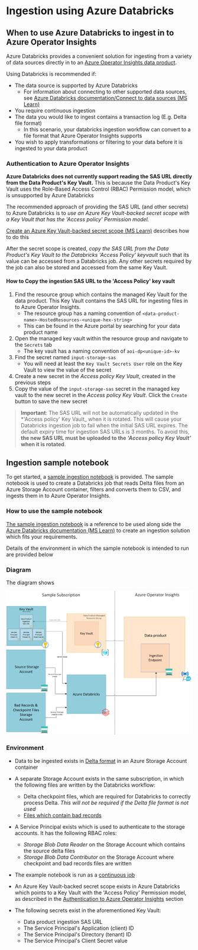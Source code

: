 # Ingestion using Azure Databricks

## When to use Azure Databricks to ingest in to Azure Operator Insights

Azure Databricks provides a convenient solution for ingesting from a variety of data sources directly in to an [Azure Operator Insights data product](https://learn.microsoft.com/en-us/azure/operator-insights/).

Using Databricks is recommended if:

- The data source is supported by Azure Databricks
  - For information about connecting to other supported data sources, see [Azure Databricks documentation/Connect to data sources (MS Learn)](https://learn.microsoft.com/en-us/azure/databricks/connect/)
- You require continuous ingestion
- The data you would like to ingest contains a transaction log (E.g. Delta file format)
  - In this scenario, your databricks ingestion workflow can convert to a file format that Azure Operator Insights supports
- You wish to apply transformations or filtering to your data before it is ingested to your data product

### Authentication to Azure Operator Insights

**Azure Databricks does not currently support reading the SAS URL directly from the Data Product's Key Vault.** This is because the Data Product's Key Vault uses the Role-Based Access Control (RBAC) Permission model, which is unsupported by Azure Databricks

The recommended approach of providing the SAS URL (and other secrets) to Azure Databricks is to _use an Azure Key Vault-backed secret scope with a Key Vault that has the 'Access policy' Permission model._

[Create an Azure Key Vault-backed secret scope (MS Learn)](https://learn.microsoft.com/en-us/azure/databricks/security/secrets/secret-scopes#--create-an-azure-key-vault-backed-secret-scope) describes how to do this

After the secret scope is created, _copy the SAS URL from the Data Product's Key Vault to the Databricks 'Access Policy' keyvault_ such that its value can be accessed from a Databricks job. Any other secrets required by the job can also be stored and accessed from the same Key Vault.

#### How to Copy the ingestion SAS URL to the 'Access Policy' key vault

  1. Find the resource group which contains the managed Key Vault for the data product. This Key Vault contains the SAS URL for ingesting files in to Azure Operator Insights.
      - The resource group has a naming convention of `<data-product-name>-HostedResources-<unique-hex-string>`
      - This can be found in the Azure portal by searching for your data product name
  1. Open the managed key vault within the resource group and navigate to the `Secrets` tab
      - The key vault has a naming convention of `aoi-dp<unique-id>-kv`
  1. Find the secret named `input-storage-sas`
      - You will need at least the `Key Vault Secrets User` role on the Key Vault to view the value of the secret
  1. Create a new secret in the _Access policy Key Vault_, created in the previous steps
  1. Copy the value of the `input-storage-sas` secret in the managed key vault to the new secret in the _Access policy Key Vault_. Click the `Create` button to save the new secret

> **Important**: The SAS URL will not be automatically updated in the *'Access policy' Key Vault_ when it is rotated. This will cause your Databricks ingestion job to fail when the initial SAS URL expires. The default expiry time for ingestion SAS URLs is 3 months.
To avoid this, **the new SAS URL must be uploaded to the _'Access policy Key Vault'_ when it is rotated**.

## Ingestion sample notebook

To get started, a [sample ingestion notebook](databricks-aoi-ingestion.py) is provided. The sample notebook is used to create a Databricks job that reads Delta files from an Azure Storage Account container, filters and converts them to CSV, and ingests them in to Azure Operator Insights.

### How to use the sample notebook

[The sample ingestion notebook](./databricks-aoi-ingestion.py) is a reference to be used along side the [Azure Databricks documentation (MS Learn)](https://learn.microsoft.com/en-us/azure/databricks/) to create an ingestion solution which fits your requirements.

Details of the environment in which the sample notebook is intended to run are provided below

### Diagram

The diagram shows 

![Azure networking diagram for sample Databricks ingestion workflow](./images/databricks_ingestion_sample_diagram.png)

### Environment

- Data to be ingested exists in [Delta format](https://learn.microsoft.com/en-us/azure/databricks/structured-streaming/delta-lake) in an Azure Storage Account container
- A separate Storage Account exists in the same subscription, in which the following files are written by the Databricks workflow:
  - Delta checkpoint files, which are required for Databricks to correctly process Delta. _This will not be required if the Delta file format is not used_
  - [Files which contain bad records](https://learn.microsoft.com/en-us/azure/databricks/ingestion/bad-records)

- A Service Principal exists which is used to authenticate to the storage accounts. It has the following RBAC roles:
  - _Storage Blob Data Reader_ on the Storage Account which contains the source delta files
  - _Storage Blob Data Contributor_ on the Storage Account where checkpoint and bad records files are written
- The example notebook is run as a [continuous job](https://learn.microsoft.com/en-us/azure/databricks/workflows/jobs/schedule-jobs#--run-a-continuous-job)
- An Azure Key Vault-backed secret scope exists in Azure Databricks which points to a Key Vault with the 'Access Policy' Permission model, as described in the [Authentication to Azure Operator Insights](./README.md#authentication-to-azure-operator-insights) section
- The following secrets exist in the aforementioned Key Vault:
  - Data product ingestion SAS URL
  - The Service Principal's Application (client) ID
  - The Service Principal's Directory (tenant) ID
  - The Service Principal's Client Secret value
